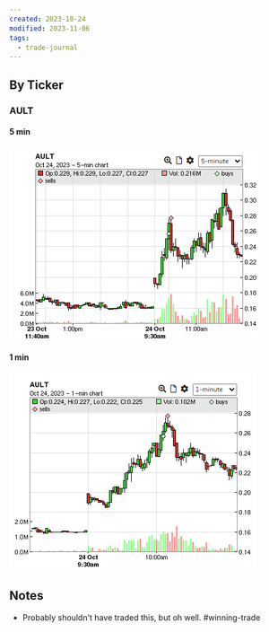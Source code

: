 ```yaml
---
created: 2023-10-24
modified: 2023-11-06
tags:
  - trade-journal
---
```

## By Ticker
### AULT
#### 5 min
![Pasted image 20231106115503](../../../../../3RESOURCES/PUBLIC%20ASSETS/Pasted%20image%2020231106115503.png)
#### 1 min
![Pasted image 20231106115509](../../../../../3RESOURCES/PUBLIC%20ASSETS/Pasted%20image%2020231106115509.png)
## Notes
- Probably shouldn't have traded this, but oh well. #winning-trade 